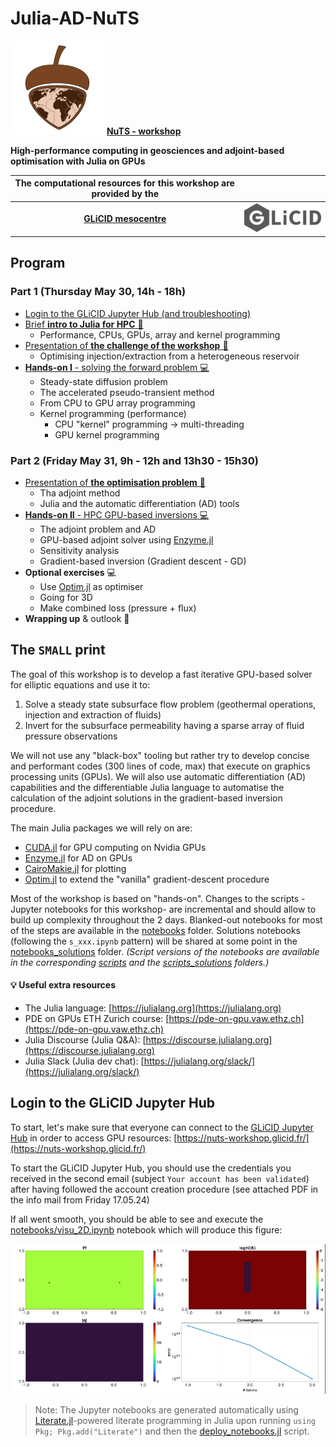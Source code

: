# Julia-AD-NuTS

[![NuTS](docs/nuts.png)](https://nuts-w2.sciencesconf.org) [**NuTS - workshop**](https://nuts-w2.sciencesconf.org)

**High-performance computing in geosciences and adjoint-based optimisation with Julia on GPUs**

| The computational resources for this workshop are provided by the      |                |
| :------------: | :------------: |
| [**GLiCID mesocentre**](https://www.glicid.fr) | [![NuTS](docs/glicid.png)](https://www.glicid.fr) |


## Program

### Part 1 (Thursday May 30, 14h - 18h)
- [Login to the GLiCID Jupyter Hub (and troubleshooting)](#login-to-the-glicid-jupyter-hub)
- [Brief **intro to Julia for HPC** :book:](julia-ad-nuts.ipynb)
  - Performance, CPUs, GPUs, array and kernel programming
- [Presentation of **the challenge of the workshop** :book:](julia-ad-nuts.ipynb)
  - Optimising injection/extraction from a heterogeneous reservoir
- [**Hands-on I** - solving the forward problem :computer:](julia-ad-nuts.ipynb)
  - Steady-state diffusion problem
  - The accelerated pseudo-transient method
  - From CPU to GPU array programming
  - Kernel programming (performance)
    - CPU "kernel" programming -> multi-threading
    - GPU kernel programming

### Part 2 (Friday May 31, 9h - 12h and 13h30 - 15h30)
- [Presentation of **the optimisation problem** :book:](julia-ad-nuts.ipynb)
  - Tha adjoint method
  - Julia and the automatic differentiation (AD) tools
- [**Hands-on II** - HPC GPU-based inversions :computer:](julia-ad-nuts.ipynb)
  - The adjoint problem and AD
  - GPU-based adjoint solver using [Enzyme.jl](https://github.com/EnzymeAD/Enzyme.jl)
  - Sensitivity analysis
  - Gradient-based inversion (Gradient descent - GD)
- **Optional exercises** :computer:
  - Use [Optim.jl](https://github.com/JuliaNLSolvers/Optim.jl) as optimiser
  - Going for 3D
  - Make combined loss (pressure + flux)
- **Wrapping up** & outlook :beer:

## The `SMALL` print
The goal of this workshop is to develop a fast iterative GPU-based solver for elliptic equations and use it to:
1. Solve a steady state subsurface flow problem (geothermal operations, injection and extraction of fluids)
2. Invert for the subsurface permeability having a sparse array of fluid pressure observations

We will not use any "black-box" tooling but rather try to develop concise and performant codes (300 lines of code, max) that execute on graphics processing units (GPUs). We will also use automatic differentiation (AD) capabilities and the differentiable Julia language to automatise the calculation of the adjoint solutions in the gradient-based inversion procedure.

The main Julia packages we will rely on are:
- [CUDA.jl](https://github.com/JuliaGPU/CUDA.jl) for GPU computing on Nvidia GPUs
- [Enzyme.jl](https://github.com/EnzymeAD/Enzyme.jl) for AD on GPUs
- [CairoMakie.jl](https://github.com/MakieOrg/Makie.jl) for plotting
- [Optim.jl](https://github.com/JuliaNLSolvers/Optim.jl) to extend the "vanilla" gradient-descent procedure

Most of the workshop is based on "hands-on". Changes to the scripts -Jupyter notebooks for this workshop- are incremental and should allow to build up complexity throughout the 2 days. Blanked-out notebooks for most of the steps are available in the [notebooks](notebooks/) folder. Solutions notebooks (following the `s_xxx.ipynb` pattern) will be shared at some point in the [notebooks_solutions](notebooks_solutions) folder. _(Script versions of the notebooks are available in the corresponding [scripts](scripts/) and the [scripts_solutions](scripts_solutions) folders.)_

#### :bulb: Useful extra resources
- The Julia language: [https://julialang.org](https://julialang.org)
- PDE on GPUs ETH Zurich course: [https://pde-on-gpu.vaw.ethz.ch](https://pde-on-gpu.vaw.ethz.ch)
- Julia Discourse (Julia Q&A): [https://discourse.julialang.org](https://discourse.julialang.org)
- Julia Slack (Julia dev chat): [https://julialang.org/slack/](https://julialang.org/slack/)

## Login to the GLiCID Jupyter Hub

To start, let's make sure that everyone can connect to the [GLiCID Jupyter Hub](https://nuts-workshop.glicid.fr/) in order to access GPU resources: [https://nuts-workshop.glicid.fr/](https://nuts-workshop.glicid.fr/)

To start the GLiCID Jupyter Hub, you should use the credentials you received in the second email (subject `Your account has been validated`) after having followed the account creation procedure (see attached PDF in the info mail from Friday 17.05.24)

If all went smooth, you should be able to see and execute the [notebooks/visu_2D.ipynb](notebooks/visu_2D.ipynb) notebook which will produce this figure:

![out visu](docs/out_visu_2D.png)

> Note: The Jupyter notebooks are generated automatically using [Literate.jl](https://github.com/fredrikekre/Literate.jl)-powered literate programming in Julia upon running `using Pkg; Pkg.add("Literate")` and then the [deploy_notebooks.jl](deploy_notebooks.jl) script.
